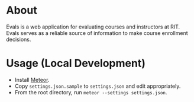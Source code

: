 About
=====

Evals is a web application for evaluating courses and instructors at RIT. Evals serves as a reliable source of information to make course enrollment decisions. 

Usage (Local Development)
=========================

- Install [Meteor].
- Copy `settings.json.sample` to `settings.json` and edit appropriately.
- From the root directory, run `meteor --settings settings.json`.

[Meteor]:https://www.meteor.com/
